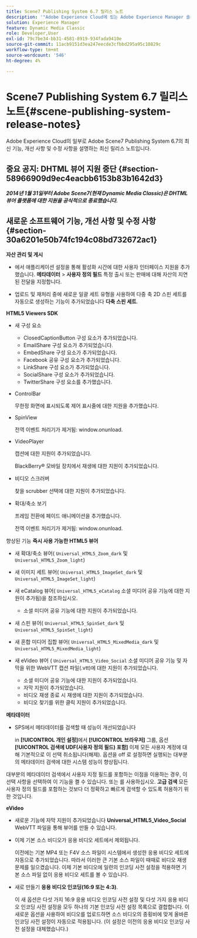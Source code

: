 ```yaml
---
title: Scene7 Publishing System 6.7 릴리스 노트
description: '"Adobe Experience Cloud에 있는 Adobe Experience Manager 솔루션의 일부인 Adobe Scene7 Publishing System 6.7의 최신 기능, 개선 사항 및 수정 사항을 설명하는 최신 릴리스 노트입니다."'
solution: Experience Manager
feature: Dynamic Media Classic
role: Developer,User
exl-id: 79c7be34-bb31-4581-8919-934fada9410e
source-git-commit: 11acb9151d3ea247eecde3cfbbd295a95c10829c
workflow-type: tm+mt
source-wordcount: '546'
ht-degree: 4%

---
```


# Scene7 Publishing System 6.7 릴리스 노트{#scene-publishing-system-release-notes}

Adobe Experience Cloud의 일부로 Adobe Scene7 Publishing System 6.7의 최신 기능, 개선 사항 및 수정 사항을 설명하는 최신 릴리스 노트입니다.

## 중요 공지: DHTML 뷰어 지원 중단 {#section-58966909d9ec4eacbb6153b83b1642d3}

***2014년 1월 31일부터 Adobe Scene7(현재 Dynamic Media Classic)은 DHTML 뷰어 플랫폼에 대한 지원을 공식적으로 종료했습니다.***

## 새로운 소프트웨어 기능, 개선 사항 및 수정 사항 {#section-30a6201e50b74fc194c08bd732672ac1}

**자산 관리 및 게시**

* 에서 애플리케이션 설정을 통해 활성화 시간에 대한 사용자 인터페이스 지원을 추가했습니다. **메타데이터** > **사용자 정의 필드** 특정 출시 또는 판매에 대해 자산의 지연된 전달을 지정합니다.

<!--   [More information](http://help.adobe.com/en_US/scene7/using/WS08F62297-36A5-4c35-9D4E-5BE38C41D39C.html). -->

* 업로드 및 재처리 중에 새로운 일괄 세트 유형을 사용하여 다중 축 2D 스핀 세트를 자동으로 생성하는 기능이 추가되었습니다 **다축 스핀 세트**.

<!--   [More information](http://help.adobe.com/en_US/scene7/using/WSf6ef983f54a76485-20cc30b112624e7b244-7fff.html). -->

**HTML5 Viewers SDK**

<!-- The *Adobe Scene7 HTML5 Viewers SDK* is available as part of the SDK download from Adobe Developer Connection.

[More information](http://help.adobe.com/en_US/scene7/using/WSd4272150f67705c11b002eec12fcba4dee6-8000.html). -->

* 새 구성 요소

   * ClosedCaptionButton 구성 요소가 추가되었습니다.
   * EmailShare 구성 요소가 추가되었습니다.
   * EmbedShare 구성 요소가 추가되었습니다.
   * Facebook 공유 구성 요소가 추가되었습니다.
   * LinkShare 구성 요소가 추가되었습니다.
   * SocialShare 구성 요소가 추가되었습니다.
   * TwitterShare 구성 요소를 추가했습니다.

* ControlBar

   무한정 화면에 표시되도록 제어 표시줄에 대한 지원을 추가했습니다.

* SpinView

   전역 이벤트 처리기가 제거됨: window.onunload.

* VideoPlayer

   캡션에 대한 지원이 추가되었습니다.

   BlackBerry® 모바일 장치에서 재생에 대한 지원이 추가되었습니다.

* 비디오 스크러버

   찾을 scrubber 선택에 대한 지원이 추가되었습니다.

* 확대/축소 보기

   프레임 전환에 페이드 애니메이션을 추가했습니다.

   전역 이벤트 처리기가 제거됨: window.onunload.

향상된 기능
**즉시 사용 가능한 HTML5 뷰어**

* 새 확대/축소 뷰어( `Universal_HTML5_Zoom_dark` 및 `Universal_HTML5_Zoom_light`)
* 새 이미지 세트 뷰어( `Universal_HTML5_ImageSet_dark` 및 `Universal_HTML5_ImageSet_light`)
* 새 eCatalog 뷰어( `Universal_HTML5_eCatalog` 소셜 미디어 공유 기능에 대한 지원이 추가됨)을 참조하십시오.

   * 소셜 미디어 공유 기능에 대한 지원이 추가되었습니다.

* 새 스핀 뷰어( `Universal_HTML5_SpinSet_dark` 및 `Universal_HTML5_SpinSet_light`)

* 새 혼합 미디어 집합 뷰어( `Universal_HTML5_MixedMedia_dark` 및 `Universal_HTML5_MixedMedia_light`)
* 새 eVideo 뷰어 ( `Universal_HTML5_Video_Social` 소셜 미디어 공유 기능 및 자막을 위한 WebVTT 캡션 파일(.vtt)에 대한 지원이 추가되었습니다.

   * 소셜 미디어 공유 기능에 대한 지원이 추가되었습니다.
   * 자막 지원이 추가되었습니다.
   * 비디오 재생 종료 시 재생에 대한 지원이 추가되었습니다.
   * 비디오 찾기를 위한 클릭 지원이 추가되었습니다.

<!-- [Viewer preset compatibility matrix](http://help.adobe.com/en_US/scene7/using/WS6E593DEA-7D81-4cd6-84B0-85E8BB274176.html).

[Adding captions to eVideo](http://help.adobe.com/en_US/scene7/using/WS98ca2e6790647c06-6f6f53e137b959f094-8000.html). -->
**메타데이터**

* SPS에서 메타데이터를 검색할 때 성능이 개선되었습니다

   in **[!UICONTROL 개인 설정]**&#x200B;에서 **[!UICONTROL 브라우저]** 그룹, 옵션 **[!UICONTROL 검색에 UDF(사용자 정의 필드) 포함]** 이제 모든 사용자 계정에 대해 기본적으로 이 선택 취소됩니다(해제). 옵션을 off 로 설정하면 실행되는 대부분의 메타데이터 검색에 대한 시스템 성능이 향상됩니다.

<!--   [Personal Setup](http://help.adobe.com/en_US/scene7/using/WSCAAE9C8A-F172-43a8-B134-6163E7C80218.html). -->

대부분의 메타데이터 검색에서 사용자 지정 필드를 포함하는 이점을 이용하는 경우, 이 선택 사항을 선택하여 이 기능을 켤 수 있습니다. 또는 를 사용하십시오. **고급 검색** 모든 사용자 정의 필드를 포함하는 것보다 더 정확하고 빠르게 검색할 수 있도록 허용하기 위한 것입니다.

<!--   [Advanced search](http://help.adobe.com/en_US/scene7/using/WS259993e42159a215-1c6a66df1265272619e-7ff5.html). -->

**eVideo**

* 새로운 기능에 자막 지원이 추가되었습니다 **Universal_HTML5_Video_Social** WebVTT 파일을 통해 뷰어를 만들 수 있습니다.

<!--   [Adding captions to eVideo](http://help.stage.adobe.com/en_US/scene7/using/WS98ca2e6790647c06-6f6f53e137b959f094-8000.html). -->

* 이제 기본 소스 비디오가 응용 비디오 세트에서 제외됩니다.

   이전에는 기본 MP4 또는 F4V 소스 파일이 시스템에서 생성한 응용 비디오 세트에 자동으로 추가되었습니다. 따라서 이러한 큰 기본 소스 파일이 때때로 비디오 재생 문제를 일으켰습니다. 이제 기본 비디오에 일련의 인코딩 사전 설정을 적용하면 기본 소스 파일 없이 응용 비디오 세트를 볼 수 있습니다.

* 새로 만들기 **응용 비디오 인코딩(16:9 또는 4:3)**.

   이 새 옵션은 다섯 가지 16:9 응용 비디오 인코딩 사전 설정 및 다섯 가지 응용 비디오 인코딩 사전 설정을 모두 하나의 기본 인코딩 사전 설정 목록으로 결합합니다. 이 새로운 옵션을 사용하여 비디오를 업로드하면 소스 비디오의 종횡비에 맞게 올바른 인코딩 사전 설정이 자동으로 적용됩니다. (이 설정은 이전의 응용 비디오 인코딩 사전 설정을 대체했습니다.)

<!--   [More information](http://help.stage.adobe.com/en_US/scene7/using/WSE86ACF2B-BD50-4c48-A1D7-9CD4405B62D0.html). -->
